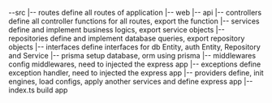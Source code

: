 --src
    |-- routes              define all routes of application
        |-- web
        |-- api
    |-- controllers         define all controller functions for all routes, export the function
    |-- services            define and implement business logics, export service objects
    |-- repositories        define and implement database queries, export repository objects
    |-- interfaces          define interfaces for db Entity, auth Entity, Repository and Service
    |-- prisma              setup database, orm using prisma
    |-- middlewares         config middlewares, need to injected the express app
    |-- exceptions          define exception handler, need to injected the express app
    |-- providers           define, init engines, load configs, apply another services and define express app
    |-- index.ts            build app